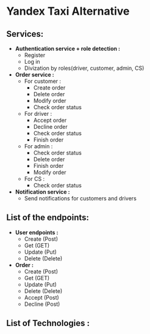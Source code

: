 # **Yandex Taxi Alternative**
## **Services:**
- **Authentication service + role detection :**
    - Register  
    - Log in  
    - Divization by roles(driver, customer, admin, CS) 
- **Order service :** 
    - For customer :
        - Create order 
        - Delete order 
        - Modify order 
        - Check order status
    - For driver :
        - Accept order 
        - Decline order
        - Check order status 
        - Finish order 
    - For admin :
        - Check order status 
        - Delete order 
        - Finish order
        - Modify order 
    - For CS :
        - Check order status 
- **Notification service :**
    - Send notifications for customers and drivers
 ## **List of the endpoints:**
 - **User endpoints :**
    - Create (Post)
    - Get (GET)
    - Update (Put) 
    - Delete (Delete) 
 - **Order :**
    - Create (Post) 
    - Get (GET) 
    - Update (Put) 
    - Delete (Delete) 
    - Accept (Post) 
    - Decline (Post)
## **List of Technologies :**
